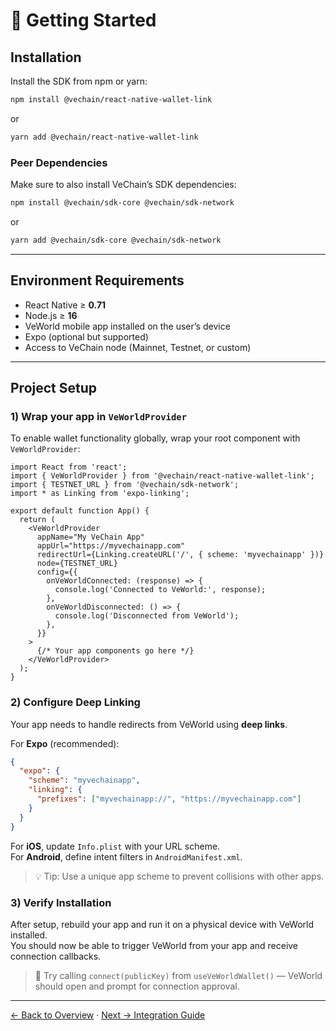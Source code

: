 # 🚀 Getting Started

## Installation

Install the SDK from npm or yarn:

```bash
npm install @vechain/react-native-wallet-link
```

or

```bash
yarn add @vechain/react-native-wallet-link
```

### Peer Dependencies

Make sure to also install VeChain’s SDK dependencies:

```bash
npm install @vechain/sdk-core @vechain/sdk-network
```

or

```bash
yarn add @vechain/sdk-core @vechain/sdk-network
```

---

## Environment Requirements

- React Native ≥ **0.71**  
- Node.js ≥ **16**  
- VeWorld mobile app installed on the user’s device  
- Expo (optional but supported)  
- Access to VeChain node (Mainnet, Testnet, or custom)

---

## Project Setup

### 1) Wrap your app in `VeWorldProvider`

To enable wallet functionality globally, wrap your root component with `VeWorldProvider`:

```tsx
import React from 'react';
import { VeWorldProvider } from '@vechain/react-native-wallet-link';
import { TESTNET_URL } from '@vechain/sdk-network';
import * as Linking from 'expo-linking';

export default function App() {
  return (
    <VeWorldProvider
      appName="My VeChain App"
      appUrl="https://myvechainapp.com"
      redirectUrl={Linking.createURL('/', { scheme: 'myvechainapp' })}
      node={TESTNET_URL}
      config={{
        onVeWorldConnected: (response) => {
          console.log('Connected to VeWorld:', response);
        },
        onVeWorldDisconnected: () => {
          console.log('Disconnected from VeWorld');
        },
      }}
    >
      {/* Your app components go here */}
    </VeWorldProvider>
  );
}
```

### 2) Configure Deep Linking

Your app needs to handle redirects from VeWorld using **deep links**.

For **Expo** (recommended):

```json
{
  "expo": {
    "scheme": "myvechainapp",
    "linking": {
      "prefixes": ["myvechainapp://", "https://myvechainapp.com"]
    }
  }
}
```

For **iOS**, update `Info.plist` with your URL scheme.  
For **Android**, define intent filters in `AndroidManifest.xml`.

> 💡 Tip: Use a unique app scheme to prevent collisions with other apps.

### 3) Verify Installation

After setup, rebuild your app and run it on a physical device with VeWorld installed.  
You should now be able to trigger VeWorld from your app and receive connection callbacks.

> 🧪 Try calling `connect(publicKey)` from `useVeWorldWallet()` — VeWorld should open and prompt for connection approval.

---

[← Back to Overview](./01-overview.md) · [Next → Integration Guide](./03-integration-guide.md)